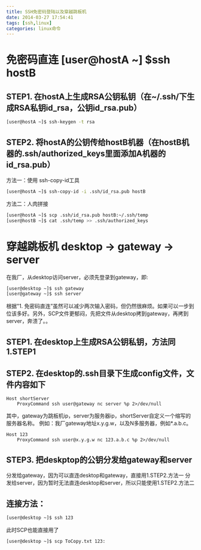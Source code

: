 ```yaml
---
title: SSH免密码登陆以及穿越跳板机
date: 2014-03-27 17:54:41
tags: [ssh,linux]
categories: linux命令
---
```

# 免密码直连  [user@hostA ~] $ssh hostB
## STEP1. 在hostA上生成RSA公钥私钥（在~/.ssh/下生成RSA私钥id\_rsa，公钥id_rsa.pub）
````bash
[user@hostA ~]$ ssh-keygen -t rsa
````
## STEP2. 将hostA的公钥传给hostB机器（在hostB机器的.ssh/authorized\_keys里面添加A机器的id_rsa.pub）
方法一：使用 ssh-copy-id工具
````bash
[user@hostA ~]$ ssh-copy-id -i .ssh/id_rsa.pub hostB
````
方法二：人肉拼接
````bash
[user@hostA ~]$ scp .ssh/id_rsa.pub hostB:~/.ssh/temp
[user@hostB ~]$ cat .ssh/temp >> .ssh/authorized_keys
````
<!-- more -->

# 穿越跳板机 desktop -> gateway -> server
在我厂，从desktop访问server，必须先登录到gateway，即:
````bash
[user@desktop ~]$ ssh gateway
[user@gateway ~]$ ssh server
````
根据"1. 免密码直连”虽然可以减少两次输入密码，但仍然很麻烦。如果可以一步到位该多好。另外，SCP文件更郁闷，先把文件从desktop拷到gateway，再拷到server，奔溃了。。
## STEP1. 在desktop上生成RSA公钥私钥，方法同1.STEP1
## STEP2. 在desktop的.ssh目录下生成config文件，文件内容如下
````
Host shortServer
    ProxyCommand ssh user@gateway nc server %p 2>/dev/null
````
其中，gateway为跳板机ip，server为服务器ip，shortServer自定义一个缩写的服务器名称。
例如：我厂gateway地址x.y.g.w，以及N多服务器，例如*.a.b.c。
````
Host 123
    ProxyCommand ssh user@x.y.g.w nc 123.a.b.c %p 2>/dev/null
````
## STEP3. 把deskptop的公钥分发给gateway和server
分发给gateway，因为可以直连desktop和gateway，直接用1.STEP2.方法一
分发给server，因为暂时无法直连desktop和server，所以只能使用1.STEP2.方法二

## 连接方法： 
````bash
[user@desktop ~]$ ssh 123
````
此时SCP也能直接用了
````bash
[user@desktop ~]$ scp ToCopy.txt 123:
````